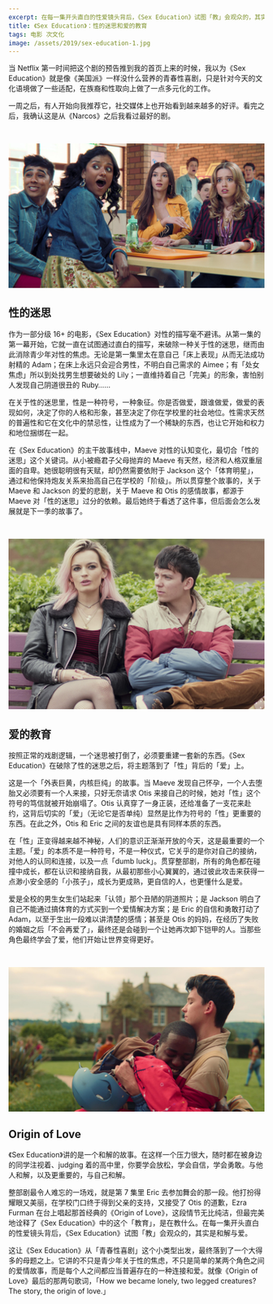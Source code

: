 ```yaml
---
excerpt: 在每一集开头直白的性爱镜头背后，《Sex Education》试图「教」会观众的，其实是和解与爱。
title: 《Sex Education》：性的迷思和爱的教育
tags: 电影 次文化
image: /assets/2019/sex-education-1.jpg
---
```


当 Netflix 第一时间把这个剧的预告推到我的首页上来的时候，我以为《Sex Education》就是像《美国派》一样没什么营养的青春性喜剧，只是针对今天的文化语境做了一些适配，在族裔和性取向上做了一点多元化的工作。

一周之后，有人开始向我推荐它，社交媒体上也开始看到越来越多的好评。看完之后，我确认这是从《Narcos》之后我看过最好的剧。

<br>

![](/assets/2019/sex-education-2.jpg)
## 性的迷思
作为一部分级 16+ 的电影，《Sex Education》对性的描写毫不避讳。从第一集的第一幕开始，它就一直在试图通过直白的描写，来破除一种关于性的迷思，继而由此消除青少年对性的焦虑。无论是第一集里太在意自己「床上表现」从而无法成功射精的 Adam；在床上永远只会迎合男性，不明白自己需求的 Aimee；有「处女焦虑」所以到处找男生想要破处的 Lily；一直维持着自己「完美」的形象，害怕别人发现自己阴道很丑的 Ruby……

在关于性的迷思里，性是一种符号，一种象征。你是否做爱，跟谁做爱，做爱的表现如何，决定了你的人格和形象，甚至决定了你在学校里的社会地位。性需求天然的普遍性和它在文化中的禁忌性，让性成为了一个稀缺的东西，也让它开始和权力和地位捆绑在一起。

在《Sex Education》的主干故事线中，Maeve 对性的认知变化，最切合「性的迷思」这个关键词。从小被瘾君子父母抛弃的 Maeve 有天然，经济和人格双重层面的自卑。她很聪明很有天赋，却仍然需要依附于 Jackson 这个「体育明星」，通过和他保持炮友关系来抬高自己在学校的「阶级」。所以贯穿整个故事的，关于 Maeve 和 Jackson 的爱的悲剧，关于 Maeve 和 Otis 的感情故事，都源于 Maeve 对「性的迷思」过分的依赖。最后她终于看透了这件事，但后面会怎么发展就是下一季的故事了。

<br>

![](/assets/2019/sex-education.jpg)
## 爱的教育
按照正常的戏剧逻辑，一个迷思被打倒了，必须要重建一套新的东西。《Sex Education》在破除了性的迷思之后，将主题落到了「性」背后的「爱」上。

这是一个「外表巨黄，内核巨纯」的故事。当 Maeve 发现自己怀孕，一个人去堕胎又必须要有一个人来接，只好无奈请求 Otis 来接自己的时候，她对「性」这个符号的笃信就被开始崩塌了。Otis 认真穿了一身正装，还给准备了一支花来赴约，这背后切实的「爱」（无论它是否单纯）显然是比作为符号的「性」更重要的东西。在此之外，Otis 和 Eric 之间的友谊也是具有同样本质的东西。

在「性」正变得越来越不神秘，人们的意识正渐渐开放的今天，这是最重要的一个主题。「爱」的本质不是一种符号，不是一种仪式，它关乎的是你对自己的接纳，对他人的认同和连接，以及一点「dumb luck」。贯穿整部剧，所有的角色都在碰撞中成长，都在认识和接纳自我，从最初那些小心翼翼的，通过彼此攻击来获得一点渺小安全感的「小孩子」，成长为更成熟，更自信的人，也更懂什么是爱。

爱是全校的男生女生们站起来「认领」那个丑陋的阴道照片；是 Jackson 明白了自己不能通过搞体育的方式买到一个爱情解决方案；是 Eric 的自信和勇敢打动了 Adam，以至于生出一段难以讲清楚的感情；甚至是 Otis 的妈妈，在经历了失败的婚姻之后「不会再爱了」，最终还是会碰到一个让她再次卸下铠甲的人。当那些角色最终学会了爱，他们开始让世界变得更好。

<br>

![](/assets/2019/sex-education-3.jpg)
## Origin of Love
《Sex Education》讲的是一个和解的故事。在这样一个压力很大，随时都在被身边的同学注视着、judging 着的高中里，你要学会放松，学会自信，学会勇敢。与他人和解，以及更重要的，与自己和解。

整部剧最令人难忘的一场戏，就是第 7 集里 Eric 去参加舞会的那一段。他打扮得耀眼又美丽，在学校门口终于得到父亲的支持，又接受了 Otis 的道歉，Ezra Furman 在台上唱起那首经典的《Origin of Love》，这段情节无比纯洁，但最完美地诠释了《Sex Education》中的这个「教育」，是在教什么。在每一集开头直白的性爱镜头背后，《Sex Education》试图「教」会观众的，其实是和解与爱。

这让《Sex Education》从「青春性喜剧」这个小类型出发，最终落到了一个大得多的母题之上。它讲的不只是青少年关于性的焦虑，不只是简单的某两个角色之间的爱情故事，而是每个人之间都应当普遍存在的一种连接和爱。就像《Origin of Love》最后的那两句歌词，「How we became lonely, two legged creatures? The story, the origin of love.」
